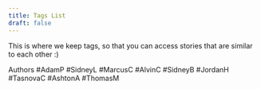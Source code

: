 ```yaml
---
title: Tags List
draft: false
---
```

This is where we keep tags, so that you can access stories that are similar to each other :)

Authors
#AdamP
#SidneyL
#MarcusC
#AlvinC
#SidneyB
#JordanH
#TasnovaC
#AshtonA
#ThomasM
